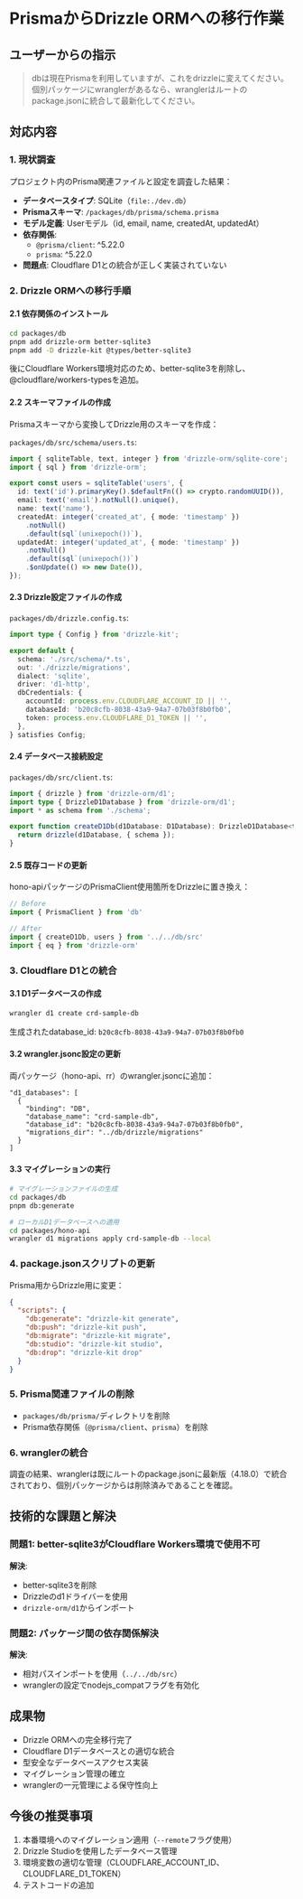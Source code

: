 # PrismaからDrizzle ORMへの移行作業

## ユーザーからの指示

> dbは現在Prismaを利用していますが、これをdrizzleに変えてください。
> 個別パッケージにwranglerがあるなら、wranglerはルートのpackage.jsonに統合して最新化してください。

## 対応内容

### 1. 現状調査

プロジェクト内のPrisma関連ファイルと設定を調査した結果：

- **データベースタイプ**: SQLite（`file:./dev.db`）
- **Prismaスキーマ**: `/packages/db/prisma/schema.prisma`
- **モデル定義**: Userモデル（id, email, name, createdAt, updatedAt）
- **依存関係**: 
  - `@prisma/client`: ^5.22.0
  - `prisma`: ^5.22.0
- **問題点**: Cloudflare D1との統合が正しく実装されていない

### 2. Drizzle ORMへの移行手順

#### 2.1 依存関係のインストール

```bash
cd packages/db
pnpm add drizzle-orm better-sqlite3
pnpm add -D drizzle-kit @types/better-sqlite3
```

後にCloudflare Workers環境対応のため、better-sqlite3を削除し、@cloudflare/workers-typesを追加。

#### 2.2 スキーマファイルの作成

Prismaスキーマから変換してDrizzle用のスキーマを作成：

`packages/db/src/schema/users.ts`:
```typescript
import { sqliteTable, text, integer } from 'drizzle-orm/sqlite-core';
import { sql } from 'drizzle-orm';

export const users = sqliteTable('users', {
  id: text('id').primaryKey().$defaultFn(() => crypto.randomUUID()),
  email: text('email').notNull().unique(),
  name: text('name'),
  createdAt: integer('created_at', { mode: 'timestamp' })
    .notNull()
    .default(sql`(unixepoch())`),
  updatedAt: integer('updated_at', { mode: 'timestamp' })
    .notNull()
    .default(sql`(unixepoch())`)
    .$onUpdate(() => new Date()),
});
```

#### 2.3 Drizzle設定ファイルの作成

`packages/db/drizzle.config.ts`:
```typescript
import type { Config } from 'drizzle-kit';

export default {
  schema: './src/schema/*.ts',
  out: './drizzle/migrations',
  dialect: 'sqlite',
  driver: 'd1-http',
  dbCredentials: {
    accountId: process.env.CLOUDFLARE_ACCOUNT_ID || '',
    databaseId: 'b20c8cfb-8038-43a9-94a7-07b03f8b0fb0',
    token: process.env.CLOUDFLARE_D1_TOKEN || '',
  },
} satisfies Config;
```

#### 2.4 データベース接続設定

`packages/db/src/client.ts`:
```typescript
import { drizzle } from 'drizzle-orm/d1';
import type { DrizzleD1Database } from 'drizzle-orm/d1';
import * as schema from './schema';

export function createD1Db(d1Database: D1Database): DrizzleD1Database<typeof schema> {
  return drizzle(d1Database, { schema });
}
```

#### 2.5 既存コードの更新

hono-apiパッケージのPrismaClient使用箇所をDrizzleに置き換え：

```typescript
// Before
import { PrismaClient } from 'db'

// After
import { createD1Db, users } from '../../db/src'
import { eq } from 'drizzle-orm'
```

### 3. Cloudflare D1との統合

#### 3.1 D1データベースの作成

```bash
wrangler d1 create crd-sample-db
```

生成されたdatabase_id: `b20c8cfb-8038-43a9-94a7-07b03f8b0fb0`

#### 3.2 wrangler.jsonc設定の更新

両パッケージ（hono-api、rr）のwrangler.jsoncに追加：

```jsonc
"d1_databases": [
  {
    "binding": "DB",
    "database_name": "crd-sample-db",
    "database_id": "b20c8cfb-8038-43a9-94a7-07b03f8b0fb0",
    "migrations_dir": "../db/drizzle/migrations"
  }
]
```

#### 3.3 マイグレーションの実行

```bash
# マイグレーションファイルの生成
cd packages/db
pnpm db:generate

# ローカルD1データベースへの適用
cd packages/hono-api
wrangler d1 migrations apply crd-sample-db --local
```

### 4. package.jsonスクリプトの更新

Prisma用からDrizzle用に変更：

```json
{
  "scripts": {
    "db:generate": "drizzle-kit generate",
    "db:push": "drizzle-kit push",
    "db:migrate": "drizzle-kit migrate",
    "db:studio": "drizzle-kit studio",
    "db:drop": "drizzle-kit drop"
  }
}
```

### 5. Prisma関連ファイルの削除

- `packages/db/prisma/`ディレクトリを削除
- Prisma依存関係（`@prisma/client`、`prisma`）を削除

### 6. wranglerの統合

調査の結果、wranglerは既にルートのpackage.jsonに最新版（4.18.0）で統合されており、個別パッケージからは削除済みであることを確認。

## 技術的な課題と解決

### 問題1: better-sqlite3がCloudflare Workers環境で使用不可

**解決**: 
- better-sqlite3を削除
- Drizzleのd1ドライバーを使用
- `drizzle-orm/d1`からインポート

### 問題2: パッケージ間の依存関係解決

**解決**:
- 相対パスインポートを使用（`../../db/src`）
- wranglerの設定でnodejs_compatフラグを有効化

## 成果物

- Drizzle ORMへの完全移行完了
- Cloudflare D1データベースとの適切な統合
- 型安全なデータベースアクセス実装
- マイグレーション管理の確立
- wranglerの一元管理による保守性向上

## 今後の推奨事項

1. 本番環境へのマイグレーション適用（`--remote`フラグ使用）
2. Drizzle Studioを使用したデータベース管理
3. 環境変数の適切な管理（CLOUDFLARE_ACCOUNT_ID、CLOUDFLARE_D1_TOKEN）
4. テストコードの追加